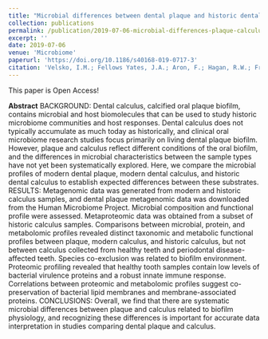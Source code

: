 ```yaml
---
title: "Microbial differences between dental plaque and historic dental calculus are related to oral biofilm maturation stage"
collection: publications
permalink: /publication/2019-07-06-microbial-differences-plaque-calculus
excerpt: ''
date: 2019-07-06
venue: 'Microbiome'
paperurl: 'https://doi.org/10.1186/s40168-019-0717-3'
citation: 'Velsko, I.M.; Fellows Yates, J.A.; Aron, F.; Hagan, R.W.; Frantz, L.A. F; Loe, L.; Martinez, J.B.R.; Chaves, E.; Gosden, C.; Larson, G.; Warinner, C. (2019) &quot;Microbial differences between dental plaque and historic dental calculus are related to oral biofilm maturation stage&quot; Microbiome 7(1) 102 (OPEN ACCESS)'
---
```


This paper is Open Access!

**Abstract**
BACKGROUND: Dental calculus, calcified oral plaque biofilm, contains microbial and host biomolecules that can be used to study historic microbiome communities and host responses. Dental calculus does not typically accumulate as much today as historically, and clinical oral microbiome research studies focus primarily on living dental plaque biofilm. However, plaque and calculus reflect different conditions of the oral biofilm, and the differences in microbial characteristics between the sample types have not yet been systematically explored. Here, we compare the microbial profiles of modern dental plaque, modern dental calculus, and historic dental calculus to establish expected differences between these substrates. RESULTS: Metagenomic data was generated from modern and historic calculus samples, and dental plaque metagenomic data was downloaded from the Human Microbiome Project. Microbial composition and functional profile were assessed. Metaproteomic data was obtained from a subset of historic calculus samples. Comparisons between microbial, protein, and metabolomic profiles revealed distinct taxonomic and metabolic functional profiles between plaque, modern calculus, and historic calculus, but not between calculus collected from healthy teeth and periodontal disease-affected teeth. Species co-exclusion was related to biofilm environment. Proteomic profiling revealed that healthy tooth samples contain low levels of bacterial virulence proteins and a robust innate immune response. Correlations between proteomic and metabolomic profiles suggest co-preservation of bacterial lipid membranes and membrane-associated proteins. CONCLUSIONS: Overall, we find that there are systematic microbial differences between plaque and calculus related to biofilm physiology, and recognizing these differences is important for accurate data interpretation in studies comparing dental plaque and calculus.
